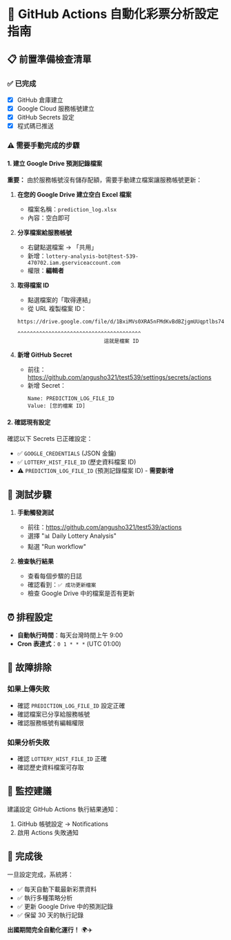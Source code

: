 # 🚀 GitHub Actions 自動化彩票分析設定指南

## 📋 前置準備檢查清單

### ✅ 已完成
- [x] GitHub 倉庫建立
- [x] Google Cloud 服務帳號建立
- [x] GitHub Secrets 設定
- [x] 程式碼已推送

### ⚠️ 需要手動完成的步驟

#### 1. 建立 Google Drive 預測記錄檔案

**重要：** 由於服務帳號沒有儲存配額，需要手動建立檔案讓服務帳號更新：

1. **在您的 Google Drive 建立空白 Excel 檔案**
   - 檔案名稱：`prediction_log.xlsx`
   - 內容：空白即可

2. **分享檔案給服務帳號**
   - 右鍵點選檔案 → 「共用」
   - 新增：`lottery-analysis-bot@test-539-470702.iam.gserviceaccount.com`
   - 權限：**編輯者**

3. **取得檔案 ID**
   - 點選檔案的「取得連結」
   - 從 URL 複製檔案 ID：
   ```
   https://drive.google.com/file/d/1BxiMVs0XRA5nFMdKvBdBZjgmUUqptlbs74mHxYjY/view
                               ^^^^^^^^^^^^^^^^^^^^^^^^^^^^^^^^^^^^^^^^
                               這就是檔案 ID
   ```

4. **新增 GitHub Secret**
   - 前往：https://github.com/angusho321/test539/settings/secrets/actions
   - 新增 Secret：
     ```
     Name: PREDICTION_LOG_FILE_ID
     Value: [您的檔案 ID]
     ```

#### 2. 確認現有設定

確認以下 Secrets 已正確設定：
- ✅ `GOOGLE_CREDENTIALS` (JSON 金鑰)
- ✅ `LOTTERY_HIST_FILE_ID` (歷史資料檔案 ID)
- ⚠️ `PREDICTION_LOG_FILE_ID` (預測記錄檔案 ID) - **需要新增**

## 🧪 測試步驟

1. **手動觸發測試**
   - 前往：https://github.com/angusho321/test539/actions
   - 選擇 "📊 Daily Lottery Analysis"
   - 點選 "Run workflow"

2. **檢查執行結果**
   - 查看每個步驟的日誌
   - 確認看到：`✅ 成功更新檔案`
   - 檢查 Google Drive 中的檔案是否有更新

## ⏰ 排程設定

- **自動執行時間**：每天台灣時間上午 9:00
- **Cron 表達式**：`0 1 * * *` (UTC 01:00)

## 🔧 故障排除

### 如果上傳失敗
- 確認 `PREDICTION_LOG_FILE_ID` 設定正確
- 確認檔案已分享給服務帳號
- 確認服務帳號有編輯權限

### 如果分析失敗
- 確認 `LOTTERY_HIST_FILE_ID` 正確
- 確認歷史資料檔案可存取

## 📱 監控建議

建議設定 GitHub Actions 執行結果通知：
1. GitHub 帳號設定 → Notifications
2. 啟用 Actions 失敗通知

## 🎯 完成後

一旦設定完成，系統將：
- ✅ 每天自動下載最新彩票資料
- ✅ 執行多種策略分析
- ✅ 更新 Google Drive 中的預測記錄
- ✅ 保留 30 天的執行記錄

**出國期間完全自動化運行！** 🌍✈️
